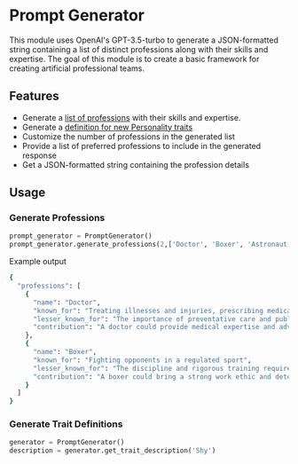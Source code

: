 # Prompt Generator

This module uses OpenAI's GPT-3.5-turbo to generate a JSON-formatted string containing a list of distinct professions along with their skills and expertise. The goal of this module is to create a basic framework for creating artificial professional teams. 

## Features

- Generate a [list of professions](#generate-professions) with their skills and expertise. 
- Generate a [definition for new Personality traits](#generate-trait-definitions)
- Customize the number of professions in the generated list
- Provide a list of preferred professions to include in the generated response
- Get a JSON-formatted string containing the profession details


## Usage


### Generate Professions
```python
prompt_generator = PromptGenerator()
prompt_generator.generate_professions(2,['Doctor', 'Boxer', 'Astronaut'])
```

Example output
```bash
{
  "professions": [
    {
      "name": "Doctor",
      "known_for": "Treating illnesses and injuries, prescribing medication",
      "lesser_known_for": "The importance of preventative care and public health initiatives",
      "contribution": "A doctor could provide medical expertise and advice on potential health risks and safety precautions for a cross-functional team project"
    },
    {
      "name": "Boxer",
      "known_for": "Fighting opponents in a regulated sport",
      "lesser_known_for": "The discipline and rigorous training required to compete at a high level",
      "contribution": "A boxer could bring a strong work ethic and determination to a cross-functional team project, as well as providing insights on physical training and conditioning" 
    }
  ]
}
```

### Generate Trait Definitions

```python
generator = PromptGenerator()
description = generator.get_trait_description('Shy')
```